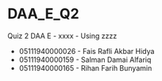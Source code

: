 # DAA_E_Q2
Quiz 2 DAA E - xxxx - Using zzzz

* 05111940000026 -	Fais Rafli Akbar Hidya 
* 05111940000159 -	Salman Damai Alfariq 
* 05111940000165 -	Rihan Farih Bunyamin 
